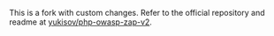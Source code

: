 This is a fork with custom changes. Refer to the official repository and readme at [yukisov/php-owasp-zap-v2](https://github.com/yukisov/php-owasp-zap-v2).
